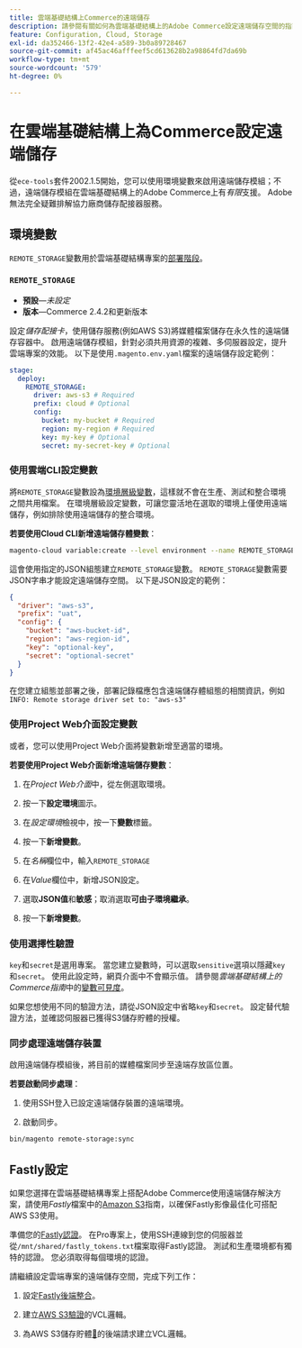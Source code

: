 ```yaml
---
title: 雲端基礎結構上Commerce的遠端儲存
description: 請參閱有關如何為雲端基礎結構上的Adobe Commerce設定遠端儲存空間的指南。
feature: Configuration, Cloud, Storage
exl-id: da352466-13f2-42e4-a589-3b0a89728467
source-git-commit: af45ac46afffeef5cd613628b2a98864fd7da69b
workflow-type: tm+mt
source-wordcount: '579'
ht-degree: 0%

---
```


# 在雲端基礎結構上為Commerce設定遠端儲存

從`ece-tools`套件2002.1.5開始，您可以使用環境變數來啟用遠端儲存模組；不過，遠端儲存模組在雲端基礎結構上的Adobe Commerce上有&#x200B;_有限_&#x200B;支援。 Adobe無法完全疑難排解協力廠商儲存配接器服務。

## 環境變數

`REMOTE_STORAGE`變數用於雲端基礎結構專案的[部署階段](https://experienceleague.adobe.com/docs/commerce-cloud-service/user-guide/develop/deploy/process.html?lang=zh-Hant)。

### `REMOTE_STORAGE`

- **預設**—_未設定_
- **版本**—Commerce 2.4.2和更新版本

設定&#x200B;_儲存配接卡_，使用儲存服務(例如AWS S3)將媒體檔案儲存在永久性的遠端儲存容器中。 啟用遠端儲存模組，針對必須共用資源的複雜、多伺服器設定，提升雲端專案的效能。 以下是使用`.magento.env.yaml`檔案的遠端儲存設定範例：

```yaml
stage:
  deploy:
    REMOTE_STORAGE:
      driver: aws-s3 # Required
      prefix: cloud # Optional
      config:
        bucket: my-bucket # Required
        region: my-region # Required
        key: my-key # Optional
        secret: my-secret-key # Optional
```

### 使用雲端CLI設定變數

將`REMOTE_STORAGE`變數設為[環境層級變數](https://experienceleague.adobe.com/docs/commerce-cloud-service/user-guide/configure/env/variable-levels.html?lang=zh-Hant)，這樣就不會在生產、測試和整合環境之間共用檔案。 在環境層級設定變數，可讓您靈活地在選取的環境上僅使用遠端儲存，例如排除使用遠端儲存的整合環境。

**若要使用Cloud CLI新增遠端儲存體變數**：

```bash
magento-cloud variable:create --level environment --name REMOTE_STORAGE --json true --inheritable false --value '{"driver":"aws-s3","prefix":"uat","config":{"bucket":"aws-bucket-id","region":"eu-west-1","key":"optional-key","secret":"optional-secret"}}'
```

這會使用指定的JSON組態建立`REMOTE_STORAGE`變數。 `REMOTE_STORAGE`變數需要JSON字串才能設定遠端儲存空間。 以下是JSON設定的範例：

```json
{
  "driver": "aws-s3",
  "prefix": "uat",
  "config": {
    "bucket": "aws-bucket-id",
    "region": "aws-region-id",
    "key": "optional-key",
    "secret": "optional-secret"
  }
}
```

在您建立組態並部署之後，部署記錄檔應包含遠端儲存體組態的相關資訊，例如`INFO: Remote storage driver set to: "aws-s3"`

### 使用Project Web介面設定變數

或者，您可以使用Project Web介面將變數新增至適當的環境。

**若要使用Project Web介面新增遠端儲存變數**：

1. 在&#x200B;_Project Web介面_&#x200B;中，從左側選取環境。

1. 按一下&#x200B;**設定環境**&#x200B;圖示。

1. 在&#x200B;_設定環境_&#x200B;檢視中，按一下&#x200B;**變數**&#x200B;標籤。

1. 按一下&#x200B;**新增變數**。

1. 在&#x200B;_名稱_&#x200B;欄位中，輸入`REMOTE_STORAGE`

1. 在&#x200B;_Value_&#x200B;欄位中，新增JSON設定。

1. 選取&#x200B;**JSON值**&#x200B;和&#x200B;**敏感**；取消選取&#x200B;**可由子環境繼承**。

1. 按一下&#x200B;**新增變數**。

### 使用選擇性驗證

`key`和`secret`是選用專案。 當您建立變數時，可以選取`sensitive`選項以隱藏`key`和`secret`。 使用此設定時，網頁介面中不會顯示值。 請參閱&#x200B;_雲端基礎結構上的Commerce指南_&#x200B;中的[變數可見度](https://experienceleague.adobe.com/docs/commerce-cloud-service/user-guide/configure/env/variable-levels.html?lang=zh-Hant#visibility)。

如果您想使用不同的驗證方法，請從JSON設定中省略`key`和`secret`。 設定替代驗證方法，並確認伺服器已獲得S3儲存貯體的授權。

### 同步處理遠端儲存裝置

啟用遠端儲存模組後，將目前的媒體檔案同步至遠端存放區位置。

**若要啟動同步處理**：

1. 使用SSH登入已設定遠端儲存裝置的遠端環境。

1. 啟動同步。

```bash
bin/magento remote-storage:sync 
```

## Fastly設定

如果您選擇在雲端基礎結構專案上搭配Adobe Commerce使用遠端儲存解決方案，請使用&#x200B;_Fastly_&#x200B;檔案中的[Amazon S3](https://docs.fastly.com/en/guides/amazon-s3)指南，以確保Fastly影像最佳化可搭配AWS S3使用。

準備您的[Fastly認證](https://experienceleague.adobe.com/docs/commerce-cloud-service/user-guide/cdn/setup-fastly/fastly-configuration.html?lang=zh-Hant#get-fastly-credentials)。 在Pro專案上，使用SSH連線到您的伺服器並從`/mnt/shared/fastly_tokens.txt`檔案取得Fastly認證。 測試和生產環境都有獨特的認證。 您必須取得每個環境的認證。

請繼續設定雲端專案的遠端儲存空間，完成下列工作：

1. 設定[Fastly後端整合](https://github.com/fastly/fastly-magento2/blob/master/Documentation/Guides/Edge-Modules/EDGE-MODULE-OTHER-CMS-INTEGRATION.md)。

1. 建立[AWS S3驗證](https://docs.fastly.com/en/guides/amazon-s3#using-an-amazon-s3-private-bucket)的VCL邏輯。

1. 為AWS S3儲存貯體[&#128279;](https://developer.fastly.com/reference/vcl/variables/backend-connection/req-backend/)的後端請求建立VCL邏輯。
